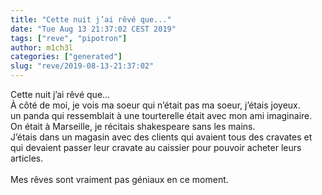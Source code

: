 ```yaml
---
title: "Cette nuit j’ai rêvé que..."
date: "Tue Aug 13 21:37:02 CEST 2019"
tags: ["reve", "pipotron"]
author: m1ch3l
categories: ["generated"]
slug: "reve/2019-08-13-21:37:02"
---
```


Cette nuit j’ai rêvé que...<br>
À côté de moi, je vois ma soeur qui n’était pas ma soeur, j’étais joyeux.<br>
un panda qui ressemblait à une tourterelle était avec mon ami imaginaire.<br>
On était à Marseille, je récitais shakespeare sans les mains.<br>
J’étais dans un magasin avec des clients qui avaient tous des cravates et qui devaient passer leur cravate au caissier pour pouvoir acheter leurs articles.<br>
<br>
Mes rêves sont vraiment pas géniaux en ce moment.<br>
<br>
